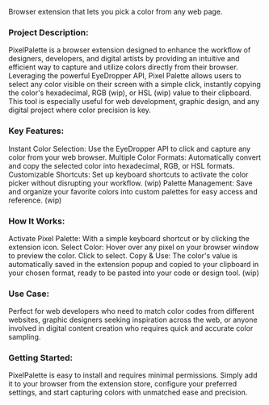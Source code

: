 Browser extension that lets you pick a color from any web page.

### Project Description:
PixelPalette is a browser extension designed to enhance the workflow of designers, developers, and digital artists by providing an intuitive and efficient way to capture and utilize colors directly from their browser. Leveraging the powerful EyeDropper API, Pixel Palette allows users to select any color visible on their screen with a simple click, instantly copying the color's hexadecimal, RGB (wip), or HSL (wip) value to their clipboard. This tool is especially useful for web development, graphic design, and any digital project where color precision is key.


### Key Features:
Instant Color Selection: Use the EyeDropper API to click and capture any color from your web browser.
Multiple Color Formats: Automatically convert and copy the selected color into hexadecimal, RGB, or HSL formats.
Customizable Shortcuts: Set up keyboard shortcuts to activate the color picker without disrupting your workflow. (wip)
Palette Management: Save and organize your favorite colors into custom palettes for easy access and reference. (wip)

### How It Works:
Activate Pixel Palette: With a simple keyboard shortcut or by clicking the extension icon.
Select Color: Hover over any pixel on your browser window to preview the color. Click to select.
Copy & Use: The color's value is automatically saved in the extension popup and copied to your clipboard in your chosen format, ready to be pasted into your code or design tool. (wip)

### Use Case:
Perfect for web developers who need to match color codes from different websites, graphic designers seeking inspiration across the web, or anyone involved in digital content creation who requires quick and accurate color sampling.

### Getting Started:
PixelPalette is easy to install and requires minimal permissions. Simply add it to your browser from the extension store, configure your preferred settings, and start capturing colors with unmatched ease and precision.
